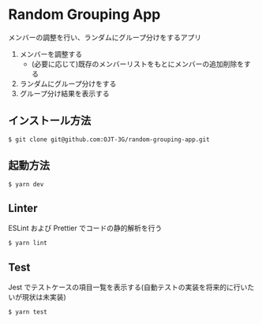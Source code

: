 # Random Grouping App

メンバーの調整を行い、ランダムにグループ分けをするアプリ

1.  メンバーを調整する
    - (必要に応じて)既存のメンバーリストをもとにメンバーの追加削除をする
2.  ランダムにグループ分けをする
3.  グループ分け結果を表示する

## インストール方法

```
$ git clone git@github.com:OJT-3G/random-grouping-app.git
```

## 起動方法

```
$ yarn dev
```

## Linter

ESLint および Prettier でコードの静的解析を行う

```
$ yarn lint
```

## Test

Jest でテストケースの項目一覧を表示する(自動テストの実装を将来的に行いたいが現状は未実装)

```
$ yarn test
```
